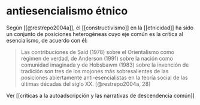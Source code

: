 # antiesencialismo étnico
Según [[@restrepo2004a]], el [[constructivismo]] en la [[etnicidad]] ha sido un conjunto de posiciones heterogéneas cuyo eje común es la crítica al esencialismo, de acuerdo con él:

> Las contribuciones de Said (1978) sobre el Orientalismo como régimen de verdad, de Anderson (1991) sobre la nación como comunidad imaginada y de Hobsbawm (1983) sobre la invención de tradición son tres de los mojones más sobresalientes de las posiciones abiertamente anti-esencialistas en la teoría social de las últimas décadas del siglo XX. [@restrepo2004a, 28]

Ver [[críticas a la autoadscripción y las narrativas de descendencia común]]
